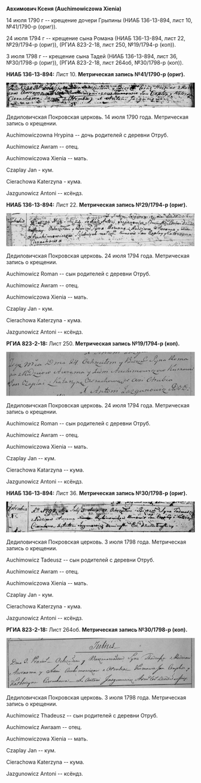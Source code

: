 **Авхимович Ксеня (Auchimowiczowa Xienia)**

14 июля 1790 г -- крещение дочери Грыпины (НИАБ 136-13-894, лист 10,
№41/1790-р (ориг)).

24 июля 1794 г -- крещение сына Романа (НИАБ 136-13-894, лист 22,
№29/1794-р (ориг)), (РГИА 823-2-18, лист 250, №19/1794-р (коп)).

3 июля 1798 г -- крещение сына Тадей (НИАБ 136-13-894, лист 36,
№30/1798-р (ориг)), (РГИА 823-2-18, лист 264об, №30/1798-р (коп)).

**НИАБ 136-13-894:** Лист 10. **Метрическая запись №41/1790-р (ориг).**

![](./media/cf734f9579e28b6e356cbc69a891c00ea4996c7c.png)

Дедиловичская Покровская церковь. 14 июля 1790 года. Метрическая запись
о крещении.

Auchimowiczowna Hrypina -- дочь родителей с деревни Отруб.

Auchimowicz Awram -- отец.

Auchimowiczowa Xienia -- мать.

Czaplay Jan - кум.

Cierachowa Katerzyna - кума.

Jazgunowicz Antoni -- ксёндз.

**НИАБ 136-13-894:** Лист 22. **Метрическая запись №29/1794-р (ориг).**

![](./media/74e86d4b054c6e5ecd87fefd35ae45f7e2568d6f.png)

Дедиловичская Покровская церковь. 24 июля 1794 года. Метрическая запись
о крещении.

Auchimowicz Roman -- сын родителей с деревни Отруб.

Auchimowicz Awram -- отец.

Auchimowiczowa Xienia -- мать.

Czaplay Jan - кум.

Cierachowa Katerzyna - кума.

Jazgunowicz Antoni -- ксёндз.

**РГИА 823-2-18:** Лист 250. **Метрическая запись №19/1794-р (коп).**

![](./media/32328b27dbef5e58d4eb672909d87055d7520fe4.png)

Дедиловичская Покровская церковь. 24 июля 1794 года. Метрическая запись
о крещении.

Auchimowicz Roman -- сын родителей с деревни Отруб.

Auchimowicz Awram -- отец.

Auchimowiczowa Xienia -- мать.

Czaplay Jan -- кум.

Cierachowa Katarzyna -- кума.

Jazgunowicz Antoni -- ксёндз.

**НИАБ 136-13-894:** Лист 36. **Метрическая запись №30/1798-р (ориг).**

![](./media/89c68ac3c5c2f139755a41b450bf012e265bd48d.png)

Дедиловичская Покровская церковь. 3 июля 1798 года. Метрическая запись о
крещении.

Auchimowicz Tadeusz -- сын родителей с деревни Отруб.

Auchimowicz Awram -- отец.

Auchimowiczowa Xienia -- мать.

Czaplay Jan - кум.

Cierachowa Katerzyna - кума.

Jazgunowicz Antoni -- ксёндз.

**РГИА 823-2-18:** Лист 264об. **Метрическая запись №30/1798-р (коп).**

![](./media/50186d6a939bda33c8e8a492b2ba7451bb8c0113.png)

Дедиловичская Покровская церковь. 3 июля 1798 года. Метрическая запись о
крещении.

Auchimowicz Thadeusz -- сын родителей с деревни Отруб.

Auchimowicz Awraam -- отец.

Auchimowiczowa Xienia -- мать.

Czaplay Jan -- кум.

Cierachowa Katerzyna -- кума.

Jazgunowicz Antoni -- ксёндз.

